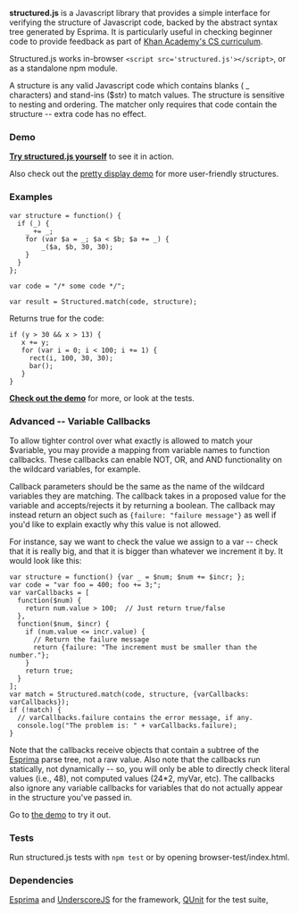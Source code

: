 **structured.js** is a Javascript library that provides a simple interface for verifying the structure of Javascript code, backed by the abstract syntax tree generated by Esprima. It is particularly useful in checking beginner code to provide feedback as part of [Khan Academy's CS curriculum](https://www.khanacademy.org/cs).

Structured.js works in-browser `<script src='structured.js'></script>`, or as a standalone npm module.

A structure is any valid Javascript code which contains blanks ( _ characters) and stand-ins ($str) to match values. The structure is sensitive to nesting and ordering. The matcher only requires that code contain the structure -- extra code has no effect.

### Demo

**[Try structured.js yourself](http://khan.github.io/structuredjs/index.html)** to see it in action.

Also check out the [pretty display demo](http://khan.github.io/structuredjs/pretty-display/index.html) for more user-friendly structures.

### Examples

    var structure = function() {
      if (_) {
        _ += _;
        for (var $a = _; $a < $b; $a += _) {
            _($a, $b, 30, 30);
        }
      }
    };

    var code = "/* some code */";

    var result = Structured.match(code, structure);

Returns true for the code:

    if (y > 30 && x > 13) {
       x += y;
       for (var i = 0; i < 100; i += 1) {
         rect(i, 100, 30, 30);
         bar();
       }
    }

**[Check out the demo](http://khan.github.io/structuredjs/index.html)** for more, or look at the tests.

### Advanced -- Variable Callbacks

To allow tighter control over what exactly is allowed to match your $variable, you may provide a mapping from variable names to function callbacks. These callbacks can enable NOT, OR, and AND functionality on the wildcard variables, for example.

Callback parameters should be the same as the name of the wildcard variables they are matching. The callback takes in a proposed value for the variable and accepts/rejects it by returning a boolean. The callback may instead return an object such as `{failure: "failure message"}` as well if you'd like to explain exactly why this value is not allowed.

For instance, say we want to check the value we assign to a var -- check that it is really big, and that it is bigger than whatever we increment it by. It would look like this:

    var structure = function() {var _ = $num; $num += $incr; };
    var code = "var foo = 400; foo += 3;";
    var varCallbacks = [
      function($num) {
        return num.value > 100;  // Just return true/false
      },
      function($num, $incr) {
        if (num.value <= incr.value) {
          // Return the failure message
          return {failure: "The increment must be smaller than the number."};
        }
        return true;
      }
    ];
    var match = Structured.match(code, structure, {varCallbacks: varCallbacks});
    if (!match) {
      // varCallbacks.failure contains the error message, if any.
      console.log("The problem is: " + varCallbacks.failure);
    }

Note that the callbacks receive objects that contain a subtree of the [Esprima](http://esprima.org) parse tree, not a raw value. Also note that the callbacks run statically, not dynamically -- so, you will only be able to directly check literal values (i.e., 48), not computed values (24*2, myVar, etc). The callbacks also ignore any variable callbacks for variables that do not actually appear in the structure you've passed in.

Go to [the demo](http://khan.github.io/structuredjs/index.html) to try it out.

### Tests

Run structured.js tests with `npm test` or by opening browser-test/index.html.

### Dependencies

[Esprima](http://esprima.org) and [UnderscoreJS](http://underscorejs.org) for the framework,
[QUnit](http://qunitjs.com/) for the test suite,
